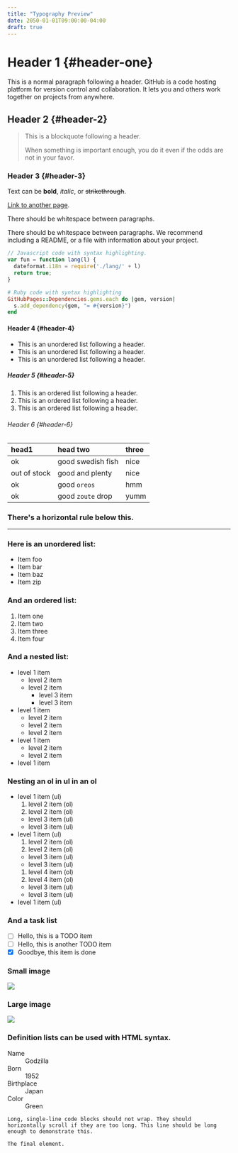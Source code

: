 ```yaml
---
title: "Typography Preview"
date: 2050-01-01T09:00:00-04:00
draft: true
---
```


# Header 1 {#header-one}

This is a normal paragraph following a header. GitHub is a code hosting platform for version control and collaboration. It lets you and others work together on projects from anywhere.

## Header 2 {#header-2}

> This is a blockquote following a header.
>
> When something is important enough, you do it even if the odds are not in your favor.

### Header 3 {#header-3}

Text can be **bold**, _italic_, or ~~strikethrough~~.

[Link to another page](another-page).

There should be whitespace between paragraphs.

There should be whitespace between paragraphs. We recommend including a README, or a file with information about your project.

```js
// Javascript code with syntax highlighting.
var fun = function lang(l) {
  dateformat.i18n = require('./lang/' + l)
  return true;
}
```

```ruby  {#header-3}
# Ruby code with syntax highlighting
GitHubPages::Dependencies.gems.each do |gem, version|
  s.add_dependency(gem, "= #{version}")
end
```

#### Header 4 {#header-4} 

*   This is an unordered list following a header.
*   This is an unordered list following a header.
*   This is an unordered list following a header.

##### Header 5 {#header-5} 

1.  This is an ordered list following a header.
2.  This is an ordered list following a header.
3.  This is an ordered list following a header.

###### Header 6 {#header-6}

| head1        | head two          | three |
|:-------------|:------------------|:------|
| ok           | good swedish fish | nice  |
| out of stock | good and plenty   | nice  |
| ok           | good `oreos`      | hmm   |
| ok           | good `zoute` drop | yumm  |

### There's a horizontal rule below this.

* * *

### Here is an unordered list:

*   Item foo
*   Item bar
*   Item baz
*   Item zip

### And an ordered list:

1.  Item one
1.  Item two
1.  Item three
1.  Item four

### And a nested list:

- level 1 item
  - level 2 item
  - level 2 item
    - level 3 item
    - level 3 item
- level 1 item
  - level 2 item
  - level 2 item
  - level 2 item
- level 1 item
  - level 2 item
  - level 2 item
- level 1 item

### Nesting an ol in ul in an ol

- level 1 item (ul)
  1. level 2 item (ol)
  1. level 2 item (ol)
    - level 3 item (ul)
    - level 3 item (ul)
- level 1 item (ul)
  1. level 2 item (ol)
  1. level 2 item (ol)
    - level 3 item (ul)
    - level 3 item (ul)
  1. level 4 item (ol)
  1. level 4 item (ol)
    - level 3 item (ul)
    - level 3 item (ul)
- level 1 item (ul)

### And a task list

- [ ] Hello, this is a TODO item
- [ ] Hello, this is another TODO item
- [x] Goodbye, this item is done

### Small image

![](https://placehold.it/150x150)

### Large image

![](https://placehold.it/900x300)

### Definition lists can be used with HTML syntax.

<dl>
<dt>Name</dt>
<dd>Godzilla</dd>
<dt>Born</dt>
<dd>1952</dd>
<dt>Birthplace</dt>
<dd>Japan</dd>
<dt>Color</dt>
<dd>Green</dd>
</dl>

```
Long, single-line code blocks should not wrap. They should horizontally scroll if they are too long. This line should be long enough to demonstrate this.
```

```
The final element.
```



